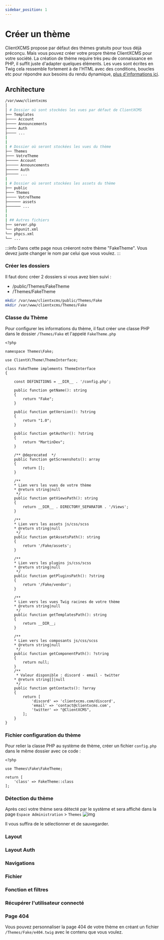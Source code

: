 ```yaml
---
sidebar_position: 1
---
```


# Créer un thème

ClientXCMS propose par défaut des thèmes gratuits pour tous déjà préconçu. Mais vous pouvez créer votre propre thème ClientXCMS pour votre société.
La création de thème require très peu de connaissance en PHP, il suffit juste d'adapter quelques éléments.
Les vues sont écrites en Twig cela ressemble fortement à de l'HTML avec des conditions, boucles etc pour répondre aux besoins du rendu dynamique, [plus d'informations ici](https://twig.symfony.com/doc/3.x/templates.html).
## Architecture
```bash
/var/www/clientxcms
│
│ # Dossier où sont stockées les vues par défaut de ClientXCMS
├── Templates
├──── Account
├──── Announcements
├──── Auth
├──── ...
|
|
| # Dossier où seront stockées les vues du thème
├── Themes
├─── VotreTheme
├───── Account
├───── Announcements
├───── Auth
├───── ...
|
| # Dossier où seront stockées les assets du thème
├── public
├─── Themes
├──── VotreTheme
├────── assets
├────── ...
|
|
| ## Autres fichiers
├── server.php
└── phpunit.xml
└── phpcs.xml
└── ...
```

:::info
Dans cette page nous créeront notre thème "FakeTheme". Vous devez juste changer le nom par celui que vous voulez.
:::
### Créer les dossiers
Il faut donc créer 2 dossiers si vous avez bien suivi : 
- /public/Themes/FakeTheme
- /Themes/FakeTheme

```bash
mkdir /var/www/clientxcms/public/Themes/Fake
mkdir /var/www/clientxcms/Themes/Fake
```

### Classe du Thème
Pour configurer les informations du thème, il faut créer une classe PHP dans le dossier `/Themes/Fake` et l'appelé `FakeTheme.php`
```injectablephp
<?php

namespace Themes\Fake;

use ClientX\Theme\ThemeInterface;

class FakeTheme implements ThemeInterface
{

    const DEFINITIONS = __DIR__ . '/config.php';

    public function getName(): string
    {
        return "Fake";
    }

    public function getVersion(): ?string
    {
        return "1.0";
    }

    public function getAuthor(): ?string
    {
        return "MartinDev";
    }
    
    /** @deprecated  */
    public function getScreenshots(): array
    {
        return [];
    }

    /**
    * Lien vers les vues de votre thème
    * @return string|null
     */
    public function getViewsPath(): string
    {
        return __DIR__ . DIRECTORY_SEPARATOR . '/Views';
    }

    /**
    * Lien vers les assets js/css/scss
    * @return string|null
     */
    public function getAssetsPath(): string
    {
        return '/Fake/assets';
    }

    /**
    * Lien vers les plugins js/css/scss
    * @return string|null
     */
    public function getPluginsPath(): ?string
    {
        return '/Fake/vendor';
    }

    /**
    * Lien vers les vues Twig racines de votre thème
    * @return string|null
     */
    public function getTemplatesPath(): string
    {
        return __DIR__;
    }
    
    /**
    * Lien vers les composants js/css/scss
    * @return string|null
     */
    public function getComponentPath(): ?string
    {
        return null;
    }
    /**
     * Valeur disponible : discord - email - twitter
    * @return string[]|null
     */
    public function getContacts(): ?array
    {
        return [
            'discord' => 'clientxcms.com/discord',
            'email' => 'contact@clientxcms.com',
            'twitter' => "@ClientXCMS",
        ];
    }
}
```

### Fichier configuration du thème
Pour relier la classe PHP au système de thème, créer un fichier `config.php` dans le même dossier
avec ce code : 
```injectablephp
<?php

use Themes\Fake\FakeTheme;

return [
    'class' => FakeTheme::class
];
```
### Détection du thème
Après ceci votre thème sera détecté par le système et sera affiché dans la page `Espace Administration` > `Themes`
![img](https://media.discordapp.net/attachments/475073153509490689/957781759263658045/unknown.png)

Il vous suffira de le sélectionner et de sauvegarder.

### Layout
### Layout Auth
### Navigations
### Fichier
### Fonction et filtres
### Récupérer l'utilisateur connecté

### Page 404

Vous pouvez personnaliser la page 404 de votre thème en créant un fichier `/Themes/Fake/e404.twig` avec le contenu que vous voulez.